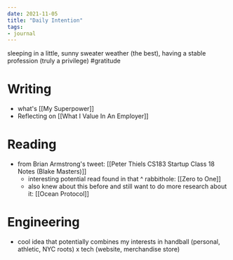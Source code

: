 ```yaml
---
date: 2021-11-05
title: "Daily Intention"
tags:
- journal
---
```


sleeping in a little, sunny sweater weather (the best), having a stable profession (truly a privilege) #gratitude

# Writing
- what's [[My Superpower]]
- Reflecting on [[What I Value In An Employer]]

# Reading
- from Brian Armstrong's tweet: [[Peter Thiels CS183 Startup Class 18 Notes (Blake Masters)]]
    - interesting potential read found in that ^ rabbithole: [[Zero to One]]
    - also knew about this before and still want to do more research about it: [[Ocean Protocol]]

# Engineering
- cool idea that potentially combines my interests in handball (personal, athletic, NYC roots) x tech (website, merchandise store)

